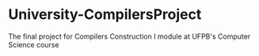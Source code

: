 # University-CompilersProject
The final project for Compilers Construction I module at UFPB's Computer Science course
